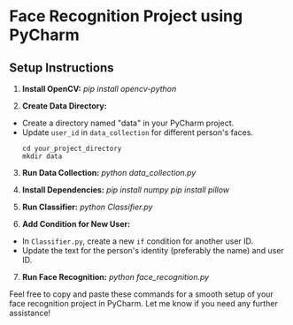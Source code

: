 # Face Recognition Project using PyCharm

## Setup Instructions

1. **Install OpenCV:**
*pip install opencv-python*

2. **Create Data Directory:**
- Create a directory named "data" in your PyCharm project.
- Update `user_id` in `data_collection` for different person's faces.
  ```
  cd your_project_directory
  mkdir data
  ```

3. **Run Data Collection:**
*python data_collection.py*


4. **Install Dependencies:**
*pip install numpy*
*pip install pillow*


5. **Run Classifier:**
*python Classifier.py*


6. **Add Condition for New User:**
- In `Classifier.py`, create a new `if` condition for another user ID.
- Update the text for the person's identity (preferably the name) and user ID.

7. **Run Face Recognition:**
*python face_recognition.py*


Feel free to copy and paste these commands for a smooth setup of your face recognition project in PyCharm. Let me know if you need any further assistance!
